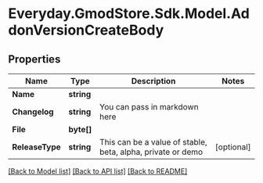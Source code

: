 # Everyday.GmodStore.Sdk.Model.AddonVersionCreateBody
## Properties

Name | Type | Description | Notes
------------ | ------------- | ------------- | -------------
**Name** | **string** |  | 
**Changelog** | **string** | You can pass in markdown here  | 
**File** | **byte[]** |  | 
**ReleaseType** | **string** | This can be a value of stable, beta, alpha, private or demo  | [optional] 

[[Back to Model list]](../README.md#documentation-for-models) [[Back to API list]](../README.md#documentation-for-api-endpoints) [[Back to README]](../README.md)

